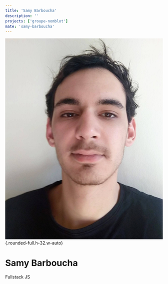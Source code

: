 ```yaml
---
title: 'Samy Barboucha'
description: ''
projects: ['groupe-nomblot']
mate: 'samy-barboucha'
---
```


![samy](/assets/team/samy-barboucha/profile.jpeg){.rounded-full.h-32.w-auto}
# Samy Barboucha

Fullstack JS

